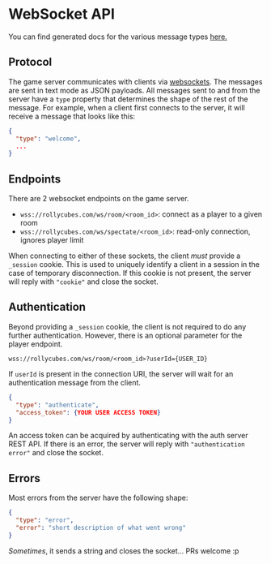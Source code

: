 # WebSocket API

You can find generated docs for the various message types [here.](/gen/modules/server_messages)

## Protocol

The game server communicates with clients via [websockets](https://developer.mozilla.org/en-US/docs/Web/API/WebSocket). The messages are sent in text mode as JSON payloads. All messages sent to and from the server have a `type` property that determines the shape of the rest of the message. For example, when a client first connects to the server, it will receive a message that looks like this:

```JSON
{
  "type": "welcome",
  ...
}
```

## Endpoints

There are 2 websocket endpoints on the game server.

* `wss://rollycubes.com/ws/room/<room_id>`: connect as a player to a given room
* `wss://rollycubes.com/ws/spectate/<room_id>`: read-only connection, ignores player limit

When connecting to either of these sockets, the client *must* provide a `_session` cookie. This is used to uniquely identify a client in a session in the case of temporary disconnection. If this cookie is not present, the server will reply with `"cookie"` and close the socket.

## Authentication

Beyond providing a `_session` cookie, the client is not required to do any further authentication. However, there is an optional parameter for the player endpoint.

`wss://rollycubes.com/ws/room/<room_id>?userId={USER_ID}`

If `userId` is present in the connection URI, the server will wait for an authentication message from the client.

```JSON
{
  "type": "authenticate",
  "access_token": {YOUR USER ACCESS TOKEN}
}
```

An access token can be acquired by authenticating with the auth server REST API. If there is an error, the server will reply with `"authentication error"` and close the socket.

## Errors

Most errors from the server have the following shape:

```JSON
{
  "type": "error",
  "error": "short description of what went wrong"
}
```

_Sometimes_, it sends a string and closes the socket... PRs welcome :p
